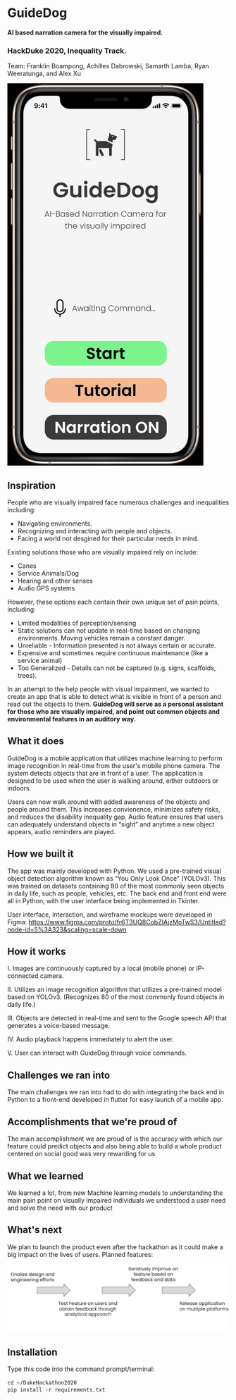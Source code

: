 # GuideDog
**AI based narration camera for the visually impaired.**

### HackDuke 2020, Inequality Track.

Team: Franklin Boampong, Achilles Dabrowski, Samarth Lamba, Ryan Weeratunga, and Alex Xu

![Future Work](doc_assets/Homepage.png)

## Inspiration

People who are visually impaired face numerous challenges and inequalities including:
- Navigating environments.
- Recognizing and interacting with people and objects.
- Facing a world not desgined for their particular needs in mind.

Existing solutions those who are visually impaired rely on include:
- Canes
- Service Animals/Dog
- Hearing and other senses
- Audio GPS systems

However, these options each contain their own unique set of pain points, including:
- Limited modalities of perception/sensing
- Static solutions can not update in real-time based on changing environments. Moving vehicles remain a constant danger.
- Unreliable - Information presented is not always certain or accurate.
- Expensive and sometimes require continuous maintenance (like a service animal)
- Too Generalized - Details can not be captured (e.g. signs, scaffolds, trees).

In an attempt to the help people with visual impairment, we wanted to create an app that is able to detect what is visible in front of a person and read out the objects to them.
**GuideDog will serve as a personal assistant for those who are visually impaired, and point out common objects and environmental features in an auditory way.**

## What it does 

GuideDog is a mobile application that utilizes machine learning to perform image recognition in real-time from the user's mobile phone camera. The system detects objects that are in front of a user. The application is designed to be used when the user is walking around, either outdoors or indoors.

Users can now walk around with added awareness of the objects and people around them. This increases convienence, minimizes safety risks, and reduces the disability inequality gap. Audio feature ensures that users can adequately understand objects in “sight” and anytime a new object appears, audio reminders are played.

## How we built it

The app was mainly developed with Python. We used a pre-trained visual object detection algorithm known as “You Only Look Once” (YOLOv3). This was trained on datasets containing 80 of the most commonly seen objects in daily life, such as people, vehicles, etc. The back end and front end were all in Python, with the user interface being implemented in Tkinter.

User interface, interaction, and wireframe mockups were developed in Figma: https://www.figma.com/proto/fr6T3UQ8CobZIAjzMoTwS3/Untitled?node-id=5%3A323&scaling=scale-down

## How it works

I. Images are continuously captured by a local (mobile phone) or IP-connected camera.

II. Utilizes an image recognition algorithm that utilizes a pre-trained model based on YOLOv3. (Recognizes 80 of the most commonly found objects in daily life.)

III. Objects are detected in real-time and sent to the Google speech API that generates a voice-based message.

IV. Audio playback happens immediately to alert the user.

V. User can interact with GuideDog through voice commands.

## Challenges we ran into

The main challenges we ran into had to do with integrating the back end in Python to a front-end developed in flutter for easy launch of a mobile app. 

## Accomplishments that we're proud of

The main accomplishment we are proud of is the accuracy with which our feature could predict objects and also being able to build a whole product centered on social good was very rewarding for us

## What we learned

We learned a lot, from new Machine learning models to understanding the main pain point on visually impaired individuals we understood a user need and solve the need with our product

## What's next

We plan to launch the product even after the hackathon as it could make a big impact on the lives of users. Planned features:

![Future Work](doc_assets/FutureWork.png)

## Installation

Type this code into the command prompt/terminal:

	cd ~/DukeHackathon2020
	pip install -r requirements.txt
